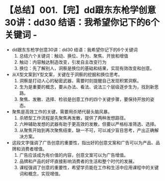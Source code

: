 # 【总结】001.【完】dd跟东东枪学创意30讲：dd30 结语：我希望你记下的6个关键词 -

-   dd跟东东枪学创意30讲：dd30 结语：我希望你记下的6个关键词
    1.  总结六个关键词：触动、换位、升为、聚焦、开放和增值
    2.  触动：内容触达制造改变，引发自主改变行为
    3.  换位：先了解别人，洞察是换位的基础和结果，实现有效改变和创意。
-   从X型文案到Y型文案，关键在于洞察的挖掘和换位思考。
    1.  洞察是打动人心的秘密武器，需要时刻提醒自己发现积累洞察。
    2.  生为是重要的概念，要从办法、看法、说法三个层级逐步生为，找到新思路。
    3.  聚焦、发散、选择、检验是创意工作的四个关键步骤，要保持开放的姿态。
-   聚焦是高效工作的关键，需要用杀陋代替头脑风暴。
    1.  杀陋型工作流程是先聚焦再发散，提供了两种发想路径。
    2.  六种辅助发想的武器有助于更高效的发散，但要以严格标准筛选、选择。
    3.  从聚焦开始到再次聚焦结束，缺一不可，可以减少盲目思考，产出正确解决方案。
-   这段文字强调了广告创意的重要性，指出好的创意文案和广告可以为产品、品牌和消费者增值。
    1.  广告应该成为有价值的内容，创意文案可以为广告增值。
    2.  品牌和产品的好坏直接影响消费者的生活和整个时代的发展。
    3.  课程强调了创意的重要性，希望学员能在工作和生活中应用课程中的关键词和概念，实现增值。